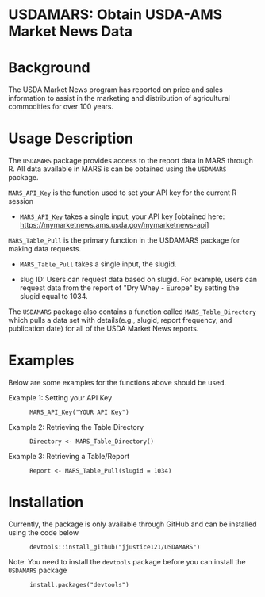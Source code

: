 # USDAMARS: Obtain USDA-AMS Market News Data
# Background
The USDA Market News program has reported on price and sales information to assist in the marketing and distribution of agricultural commodities for over 100 years.

# Usage Description
The `USDAMARS` package provides access to the report data in MARS through R. All data available in MARS is can be obtained using the `USDAMARS` package.

`MARS_API_Key` is the function used to set your API key for the current R session

  - `MARS_API_Key` takes a single input, your API key [obtained here: https://mymarketnews.ams.usda.gov/mymarketnews-api]

`MARS_Table_Pull` is the primary function in the USDAMARS package for making data requests.

  - `MARS_Table_Pull` takes a single input, the slugid.

  - slug ID: Users can request data based on slugid. For example, users can request data from the report of "Dry Whey - Europe" by setting the slugid equal to 1034.

The `USDAMARS` package also contains a function called `MARS_Table_Directory` which pulls a data set with details(e.g., slugid, report frequency, and publication date) for all of the USDA Market News reports.

# Examples
Below are some examples for the functions above should be used.

Example 1: Setting your API Key
        
          MARS_API_Key("YOUR API Key")

Example 2: Retrieving the Table Directory

          Directory <- MARS_Table_Directory()

Example 3: Retrieving a Table/Report

          Report <- MARS_Table_Pull(slugid = 1034)

# Installation
Currently, the package is only available through GitHub and can be installed using the code below
          
          devtools::install_github("jjustice121/USDAMARS")

Note: You need to install the `devtools` package before you can install the `USDAMARS` package

          install.packages("devtools")
